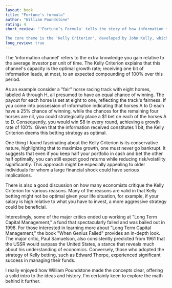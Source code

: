 ```yaml
---
layout: book
title: "Fortune's formula"
author: "William Poundstone"
rating: 4
short_review: "'Fortune’s Formula' tells the story of how information theorists tackled the challenge of beating the casino and stock markets. The book starts with a brief biography of Claude Shannon and his development of information theory. It then introduces other key figures, Edward Thorpe and John Kelly.

The core theme is the 'Kelly Criterion', developed by John Kelly, which determines the optimal bet for compound growth. This criterion translates Shannon’s capacity theorems, about the optimal rate of information transmission through a classical information channel, into guidelines for betting."
long_review: true
---
```


The 'information channel' refers to the extra knowledge you gain relative to the average investor per unit of time. The Kelly Criterion explains that this channel's capacity is the optimal growth rate; receiving one bit of information leads, at most, to an expected compounding of 100% over this period.

As an example consider a "fair" horse racing track with eight horses, labeled A through H, all presumed to have an equal chance of winning. The payout for each horse is set at eight to one, reflecting the track's fairness. If you come into possession of information indicating that horses A to D each have a 25% chance of winning, while the chances for the remaining four horses are nil, you could strategically place a $1 bet on each of the horses A to D. Consequently, you would win $8 in every round, achieving a growth rate of 100%. Given that the information received constitutes 1 bit, the Kelly Criterion deems this betting strategy as optimal.

One thing I found fascinating about the Kelly Criterion is its conservative nature, highlighting that to maximize growth, one must never go bankrupt. It suggests that even if you keep half your portfolio in cash and bet the other half optimally, you can still expect good returns while reducing risk/volatility significantly. This approach might be especially appealing to older individuals for whom a large financial shock could have serious implications.

There is also a good discussion on how many economists critique the Kelly Criterion for various reasons. Many of the reasons are valid in that Kelly betting might not be optimal given your life situation, for example, if your salary is high relative to what you have to invest, a more aggressive strategy could be beneficial.

Interestingly, some of the major critics ended up working at "Long Term Capital Management," a fund that spectacularly failed and was bailed out in 1998. For those interested in learning more about "Long Term Capital Management," the book "When Genius Failed" provides an in-depth look. The major critic, Paul Samuelson, also consistently predicted from 1961 that the USSR would surpass the United States, a stance that reveals much about his understanding of economics. Conversely, those who adopted the strategy of Kelly betting, such as Edward Thorpe, experienced significant success in managing their funds.

I really enjoyed how William Poundstone made the concepts clear, offering a solid intro to the ideas and history. I'm certainly keen to explore the math behind it further.